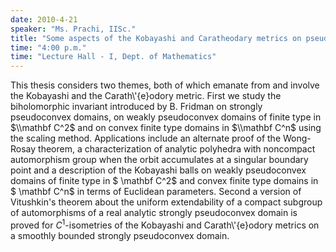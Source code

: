 ```yaml
---
date: 2010-4-21
speaker: "Ms. Prachi, IISc."
title: "Some aspects of the Kobayashi and Caratheodary metrics on pseudoconvex domains."
time: "4:00 p.m." 
time: "Lecture Hall - I, Dept. of Mathematics"
---
```

This thesis considers two themes, both of
which emanate from and involve the Kobayashi and the
Carath\\'{e}odory metric. First we study the biholomorphic
invariant introduced by B. Fridman on strongly pseudoconvex
domains, on weakly pseudoconvex domains of finite type in $\\mathbf C^2$
and on convex finite type domains in $\\mathbf C^n$ using the
scaling method. Applications include an alternate proof of the
Wong-Rosay theorem, a characterization of analytic polyhedra with
noncompact automorphism group when the orbit accumulates at a
singular boundary point and a description of the Kobayashi balls
on weakly pseudoconvex domains of finite type in $ \\mathbf C^2$
and convex finite type domains in $ \\mathbf C^n$ in terms of
Euclidean parameters. Second a version of Vitushkin's theorem
about the uniform extendability of a compact subgroup of
automorphisms of a real analytic strongly pseudoconvex domain is
proved for $C^1$-isometries of the Kobayashi and
Carath\\'{e}odory metrics on a smoothly bounded strongly
pseudoconvex domain.

